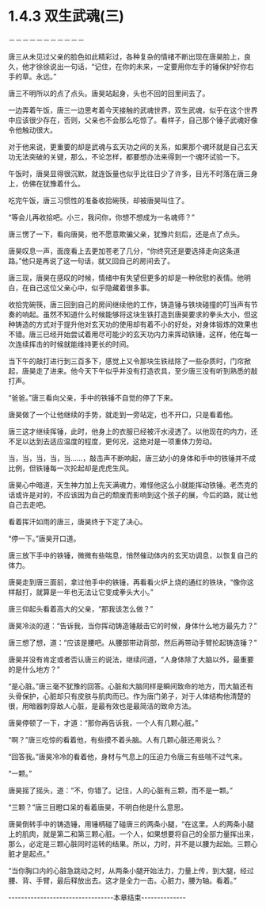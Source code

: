 # 1.4.3 双生武魂(三)
－－－－－－－－－－－

  唐三从未见过父亲的脸色如此精彩过，各种复杂的情绪不断出现在唐昊脸上，良久，他才徐徐说出一句话，“记住，在你的未来，一定要用你左手的锤保护好你右手的草。永远。”

  唐三不明所以的点了点头。唐昊站起身，头也不回的回里间去了。

  一边弄着午饭，唐三一边思考着今天接触的武魂世界，双生武魂，似乎在这个世界中应该很少存在，否则，父亲也不会那么吃惊了。看样子，自己那个锤子武魂好像令他触动很大。

  对于他来说，更重要的却是武魂与玄天功之间的关系，如果那个魂环就是自己玄天功无法突破的关键，那么，不论怎样，都要想办法来得到一个魂环试验一下。

  午饭时，唐昊显得很沉默，就连饭量也似乎比往日少了许多，目光不时落在唐三身上，仿佛在犹豫着什么。

  吃完午饭，唐三习惯性的准备收拾碗筷，却被唐昊叫住了。

  “等会儿再收拾吧。小三，我问你，你想不想成为一名魂师？”

  唐三愣了一下，看向唐昊，他不愿意欺骗父亲，犹豫片刻后，还是点了点头。

  唐昊叹息一声，面庞看上去更加苍老了几分，“你终究还是要选择走向这条道路。”他只是再说了这一句话，就又回自己的房间去了。

  唐三现，唐昊在感叹的时候，情绪中有失望但更多的却是一种欣慰的表情。他明白，在自己这位父亲心中，似乎隐藏着很多事。

  收拾完碗筷，唐三回到自己的房间继续他的工作，铸造锤与铁块碰撞的叮当声有节奏的响起。虽然不知道什么时候能够将这块生铁打造到唐昊要求的拳头大小，但这种铸造的方式对于提升他对玄天功的使用却有着不小的好处，对身体锻炼的效果也不错。唐三已经开始尝试着用尽可能少的玄天功内力来挥动铁锤，这样，他在每一次连续挥击的时候就能维持更长的时间。

  当下午的敲打进行到三百多下，感觉上又令那块生铁祛除了一些杂质时，门帘掀起，唐昊走了进来。他今天下午似乎并没有打造农具，至少唐三没有听到熟悉的敲打声。

  “爸爸。”唐三看向父亲，手中的铁锤不自觉的停了下来。

  唐昊做了一个让他继续的手势，就走到一旁站定，也不开口，只是看着他。

  唐三这才继续挥锤，此时，他身上的衣服已经被汗水浸透了。以他现在的内力，还不足以达到去适应温度的程度，更何况，这绝对是一项重体力劳动。

  当，当，当，当，当……，敲击声不断响起，唐三幼小的身体和手中的铁锤并不成比例，但铁锤每一次抡起却是虎虎生风。

  唐昊心中暗道，天生神力加上先天满魂力，难怪他这么小就能挥动铁锤。老杰克的话或许是对的，不应该因为自己的颓废而影响到这个孩子的展，今后的路，就让他自己去走吧。

  看着挥汗如雨的唐三，唐昊终于下定了决心。

  “停一下。”唐昊开口道。

  唐三放下手中的铁锤，微微有些喘息，悄然催动体内的玄天功调息，以恢复自己的体力。

  唐昊走到唐三面前，拿过他手中的铁锤，再看看火炉上烧的通红的铁块，“像你这样敲打，就算是一年也无法让它变成拳头大小。”

  唐三仰起头看着高大的父亲，“那我该怎么做？”

  唐昊冷淡的道：“告诉我，当你挥动铸造锤敲击它的时候，身体什么地方最先力？”

  唐三想了想，道：“应该是腰吧。从腰部带动背部，然后再带动手臂抡起铸造锤？”

  唐昊并没有肯定或者否认唐三的说法，继续问道，“人身体除了大脑以外，最重要的是什么地方？”

  “是心脏。”唐三毫不犹豫的回答。心脏和大脑同样是瞬间致命的地方，而大脑还有头骨保护，心脏却只有皮肤与肌肉而已。作为唐门弟子，对于人体结构他清楚的很，用暗器刺穿敌人心脏，是最有效也是最简洁的致命方法。

  唐昊停顿了一下，才道：“那你再告诉我，一个人有几颗心脏。”

  “啊？”唐三吃惊的看着他，有些摸不着头脑。人有几颗心脏还用说么？

  “回答我。”唐昊冷冷的看着他，身材与气息上的压迫力令唐三有些喘不过气来。

  “一颗。”

  唐昊摇了摇头，道：“不，你错了。记住，人的心脏有三颗，而不是一颗。”

  “三颗？”唐三目瞪口呆的看着唐昊，不明白他是什么意思。

  唐昊倒转手中的铸造锤，用锤柄碰了碰唐三的两条小腿，“在这里。人的两条小腿上的肌肉，就是第二和第三颗心脏。一个人，如果想要将自己的全部力量挥出来，那么，必定是三颗心脏同时运转的结果。所以，力时，并不是以腰为起始。三颗心脏才是起点。”

  “当你胸口内的心脏急跳动之时，从两条小腿开始法力，力量上传，到大腿，经过腰、背、手臂，最后释放出去。这才是全力一击。心脏力，腰为轴。看着。”

---------------------------------本章结束--------------
